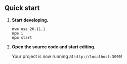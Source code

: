 ## Quick start

1. **Start developing.**

    ```shell
    nvm use 20.11.1
    npm i
    npm start
    ```

2. **Open the source code and start editing.**

   Your project is now running at `http://localhost:3000`!

